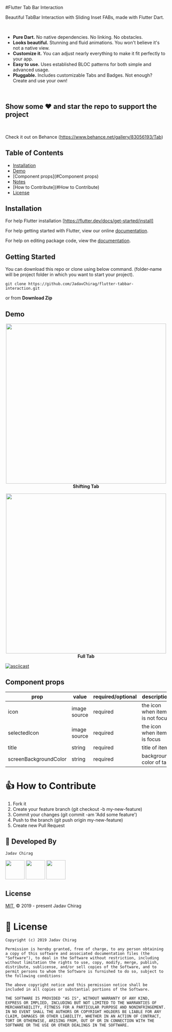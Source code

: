 #Flutter Tab Bar Interaction

Beautiful TabBar Interaction with Sliding Inset FABs, made with Flutter Dart.

<br />


- **Pure Dart.** No native dependencies. No linking. No obstacles.
- **Looks beautiful.** Stunning and fluid animations. You won't believe it's not a native view.
- **Customize it.** You can adjust nearly everything to make it fit perfectly to your app.
- **Easy to use.** Uses established BLOC patterns for both simple and advanced usage.
- **Pluggable.** Includes customizable Tabs and Badges. Not enough? Create and use your own!

<br />

## Show some :heart: and star the repo to support the project

<br />

Check it out on Behance (https://www.behance.net/gallery/83056193/Tab)

## Table of Contents

- [Installation](#installation)
- [Demo](#demo)
- [Component props](#Component props)
- [Notes](#notes)
- [How to Contribute](#How to Contribute)
- [License](#license)

## Installation

For help Flutter installation [https://flutter.dev/docs/get-started/install]

For help getting started with Flutter, view our online [documentation](https://flutter.dev/).

For help on editing package code, view the [documentation](https://flutter.dev/developing-packages/).

## Getting Started

You can download this repo or clone using below command. (folder-name will be project folder in which you want to start your project).

```git clone https://github.com/JadavChirag/flutter-tabbar-interaction.git```

or from **Download Zip**

<REPO URL>




## Demo

<p align="center">
  <img height="500" src="https://raw.githubusercontent.com/JadavChirag/flutter-tabbar-interaction/master/screens/Simulator%20Screen%20Shot%20-%20iPhone%20X%20-%202019-07-18%20at%2017.40.49.png"/><br />
  <b>Shifting Tab</b>
</p>

<p align="center">
  <img   height="500" src="https://raw.githubusercontent.com/JadavChirag/flutter-tabbar-interaction/master/screens/Simulator%20Screen%20Shot%20-%20iPhone%20X%20-%202019-07-18%20at%2017.50.08.png" /><br />
  <b>Full Tab</b>
</p>

[![asciicast](https://raw.githubusercontent.com/JadavChirag/flutter-tabbar-interaction/master/screens/Simulator%20Screen%20Shot%20-%20iPhone%20X%20-%202019-07-18%20at%2017.50.08.png)](https://youtu.be/V3qgIQrhHBY)


## Component props

| prop | value | required/optional | description |
| --- | --- | --- | --- |
| icon | image source | required | the icon when item is not focus |
| selectedIcon | image source | required | the icon when item is focus |
| title | string | required | title of item |
| screenBackgroundColor | string | required | background color of tab |

# 👍 How to Contribute

1. Fork it
2. Create your feature branch (git checkout -b my-new-feature)
3. Commit your changes (git commit -am 'Add some feature')
4. Push to the branch (git push origin my-new-feature)
5. Create new Pull Request

## 👨 Developed By

```
Jadav Chirag
```

<a href="https://twitter.com/JadavRadhe?s=09"><img src="https://user-images.githubusercontent.com/35039342/55471524-8e24cb00-5627-11e9-9389-58f3d4419153.png" width="60"></a>
<a href="https://www.linkedin.com/in/jadav-chirag-8945a2156/"><img src="https://user-images.githubusercontent.com/35039342/55471530-94b34280-5627-11e9-8c0e-6fe86a8406d6.png" width="60"></a>
<a href="https://www.facebook.com/profile.php?id=100007883057762"><img src="https://github.com/aritraroy/social-icons/blob/master/facebook-icon.png?raw=true" width="60"></a>
## License

[MIT](LICENSE.md), © 2019 - present Jadav Chirag

# 📃 License

    Copyright (c) 2019 Jadav Chirag

    Permission is hereby granted, free of charge, to any person obtaining a copy of this software and associated documentation files (the "Software"), to deal in the Software without restriction, including without limitation the rights to use, copy, modify, merge, publish, distribute, sublicense, and/or sell copies of the Software, and to permit persons to whom the Software is furnished to do so, subject to the following conditions:

    The above copyright notice and this permission notice shall be included in all copies or substantial portions of the Software.

    THE SOFTWARE IS PROVIDED "AS IS", WITHOUT WARRANTY OF ANY KIND, EXPRESS OR IMPLIED, INCLUDING BUT NOT LIMITED TO THE WARRANTIES OF MERCHANTABILITY, FITNESS FOR A PARTICULAR PURPOSE AND NONINFRINGEMENT. IN NO EVENT SHALL THE AUTHORS OR COPYRIGHT HOLDERS BE LIABLE FOR ANY CLAIM, DAMAGES OR OTHER LIABILITY, WHETHER IN AN ACTION OF CONTRACT, TORT OR OTHERWISE, ARISING FROM, OUT OF OR IN CONNECTION WITH THE SOFTWARE OR THE USE OR OTHER DEALINGS IN THE SOFTWARE.
